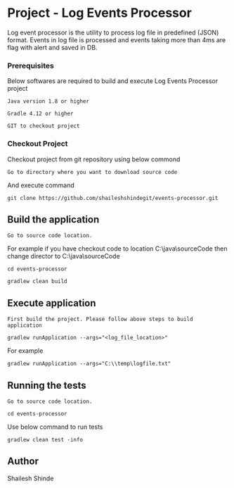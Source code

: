 # Project - Log Events Processor

Log event processor is the utility to process log file in predefined (JSON) format. Events in log file is processed and events taking more than 4ms are flag with alert and saved in DB.


### Prerequisites
Below softwares are required to build and execute Log Events Processor project

```
Java version 1.8 or higher
```

```
Gradle 4.12 or higher
```

```
GIT to checkout project
```

### Checkout Project

Checkout project from git repository using below commond

```
Go to directory where you want to download source code
```

And execute command
```
git clone https://github.com/shaileshshindegit/events-processor.git
```

## Build the application

```
Go to source code location.
```
For example if you have checkout code to location C:\java\sourceCode then change director to C:\java\sourceCode

```
cd events-processor
```

```
gradlew clean build
```


## Execute application

```
First build the project. Please follow above steps to build application
```

```
gradlew runApplication --args="<log_file_location>"
```

For example
```
gradlew runApplication --args="C:\\temp\logfile.txt"
```


## Running the tests

```
Go to source code location.
```

```
cd events-processor
```

Use below command to run tests

```
gradlew clean test -info
```



## Author
Shailesh Shinde


